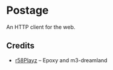 # Postage

An HTTP client for the web.

## Credits

- [r58Playz](https://github.com/r58Playz) – Epoxy and m3-dreamland